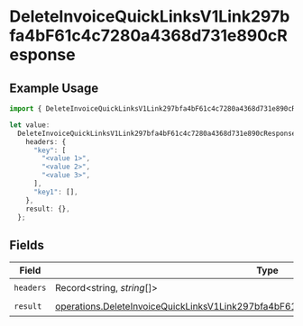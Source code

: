 # DeleteInvoiceQuickLinksV1Link297bfa4bF61c4c7280a4368d731e890cResponse

## Example Usage

```typescript
import { DeleteInvoiceQuickLinksV1Link297bfa4bF61c4c7280a4368d731e890cResponse } from "@dhaba/safepay-ts/models/operations";

let value:
  DeleteInvoiceQuickLinksV1Link297bfa4bF61c4c7280a4368d731e890cResponse = {
    headers: {
      "key": [
        "<value 1>",
        "<value 2>",
        "<value 3>",
      ],
      "key1": [],
    },
    result: {},
  };
```

## Fields

| Field                                                                                                                                                                                        | Type                                                                                                                                                                                         | Required                                                                                                                                                                                     | Description                                                                                                                                                                                  |
| -------------------------------------------------------------------------------------------------------------------------------------------------------------------------------------------- | -------------------------------------------------------------------------------------------------------------------------------------------------------------------------------------------- | -------------------------------------------------------------------------------------------------------------------------------------------------------------------------------------------- | -------------------------------------------------------------------------------------------------------------------------------------------------------------------------------------------- |
| `headers`                                                                                                                                                                                    | Record<string, *string*[]>                                                                                                                                                                   | :heavy_check_mark:                                                                                                                                                                           | N/A                                                                                                                                                                                          |
| `result`                                                                                                                                                                                     | [operations.DeleteInvoiceQuickLinksV1Link297bfa4bF61c4c7280a4368d731e890cResponseBody](../../models/operations/deleteinvoicequicklinksv1link297bfa4bf61c4c7280a4368d731e890cresponsebody.md) | :heavy_check_mark:                                                                                                                                                                           | N/A                                                                                                                                                                                          |